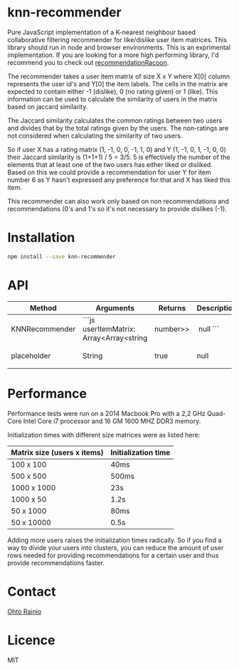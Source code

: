 # knn-recommender
Pure JavaScript implementation of a K-nearest neighbour based collaborative filtering recommender for like/dislike user item matrices. This library should run in node and browser environments. This is an exprimental implementation. If you are looking for a more high performing library, I'd recommend you to check out [recommendationRacoon](https://github.com/guymorita/recommendationRaccoon).

The recommender takes a user item matrix of size X x Y where X[0] column represents the user id's and Y[0] the item labels. The cells in the matrix are expected to contain either -1 (dislike), 0 (no rating given) or 1 (like). This information can be used to calculate the similarity of users in the matrix based on jaccard similarity.

The Jaccard similarity calculates the common ratings between two users and divides that by the total ratings given by the users. The non-ratings are not considered when calculating the similarity of two users.

So if user X has a rating matrix (1, -1, 0, 0, -1, 1, 0) and Y (1, -1, 0, 1, -1, 0, 0) their Jaccard similarity is (1+1+1) / 5 = 3/5. 5 is effectively the number of the elements that at least one of the two users has either liked or disliked. Based on this we could provide a recommendation for user Y for item number 6 as Y hasn't expressed any preference for that and X has liked this item.

This recommender can also work only based on non recommendations and recommendations (0's and 1's so it's not necessary to provide dislikes (-1).

# Installation
```bash
npm install --save knn-recommender
```

# API
Method             | Arguments          | Returns      | Description     | Example  
------------------|---------------|---------------|-------------|------------  
KNNRecommender | ```js userItemMatrix: Array<Array<string | number>> | null ```| void | The User item matrix to be provided for the recommender. The matrix can be null and you can use the addNewItemToDataset anda addNewUserToDataset methods for initializing the matrix | ```js const kNNRecommender = new KNNRecommender([['emptycorner', 'item 1', 'item 2', 'item 3', 'item 4','item 5', 'item 6', 'item 7'], ['user 1', 1, -1, 0, 0, -1, 1, 0], ['user 2', 1, -1, 0, 1, -1, 0, 0]]) ```
placeholder | String | true | null | ```js import test```

# Performance

Performance tests were run on a 2014 Macbook Pro with a 2,2 GHz Quad-Core Intel Core i7 processor and 16 GM 1600 MHZ DDR3 memory.

Initialization times with different size matrices were as listed here:

Matrix size (users x items)      | Initialization time
------------------|---------------
100 x 100 | 40ms 
500 x 500 | 500ms 
1000 x 1000 | 23s
1000 x 50 | 1.2s
50 x 1000 | 80ms
50 x 10000 | 0.5s

Adding more users raises the initialization times radically. So if you find a way to divide your users into clusters, you can reduce the amount of user rows needed for providing recommendations for a certain user and thus provide recommendations faster.


# Contact

[Ohto Rainio](https://www.linkedin.com/in/ohtorainio/)

# Licence

MIT



